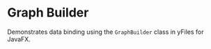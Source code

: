 # Graph Builder
  

 Demonstrates data binding using the `GraphBuilder` class in yFiles for JavaFX.   
